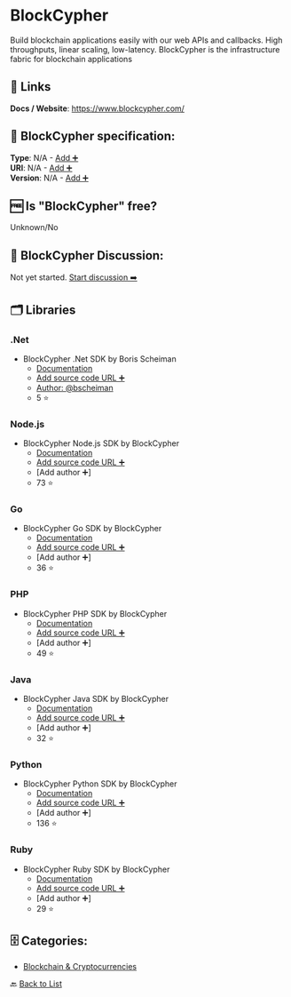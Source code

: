 # BlockCypher
Build blockchain applications easily with our web APIs and callbacks. High throughputs, linear scaling, low-latency. BlockCypher is the infrastructure fabric for blockchain applications

##  🔗 Links
**Docs / Website**: https://www.blockcypher.com/

## 🧬 BlockCypher specification:
**Type**: N/A - [Add ➕](https://github.com/apis-list/apis-list/edit/main/apis-list.yaml)  
**URI**: N/A - [Add ➕](https://github.com/apis-list/apis-list/edit/main/apis-list.yaml)  
**Version**: N/A - [Add ➕](https://github.com/apis-list/apis-list/edit/main/apis-list.yaml)

## 🆓 Is "BlockCypher" free?
 Unknown/No 

## 💬 BlockCypher Discussion:
Not yet started. [Start discussion ➡️](https://github.com/apis-list/apis-list/discussions/new)

## 🗂️ Libraries
### .Net
- BlockCypher .Net SDK by Boris Scheiman
    - [Documentation](https://github.com/bscheiman/BlockCypher)
    - [Add source code URL ➕]()
    - [Author: @bscheiman](https://github.com/bscheiman)
    - 5 ⭐

### Node.js
- BlockCypher Node.js SDK by BlockCypher
    - [Documentation](https://github.com/blockcypher/node-client)
    - [Add source code URL ➕]()
    - [Add author ➕]
    - 73 ⭐

### Go
- BlockCypher Go SDK by BlockCypher
    - [Documentation](https://github.com/blockcypher/gobcy)
    - [Add source code URL ➕]()
    - [Add author ➕]
    - 36 ⭐

### PHP
- BlockCypher PHP SDK by BlockCypher
    - [Documentation](https://github.com/blockcypher/php-client)
    - [Add source code URL ➕]()
    - [Add author ➕]
    - 49 ⭐

### Java
- BlockCypher Java SDK by BlockCypher
    - [Documentation](https://github.com/blockcypher/java-client)
    - [Add source code URL ➕]()
    - [Add author ➕]
    - 32 ⭐

### Python
- BlockCypher Python SDK by BlockCypher
    - [Documentation](https://github.com/blockcypher/blockcypher-python)
    - [Add source code URL ➕]()
    - [Add author ➕]
    - 136 ⭐

### Ruby
- BlockCypher Ruby SDK by BlockCypher
    - [Documentation](https://github.com/blockcypher/ruby-client)
    - [Add source code URL ➕]()
    - [Add author ➕]
    - 29 ⭐


## 🗄️ Categories:
- [Blockchain & Cryptocurrencies](https://github.com/apis-list/apis-list#blockchain--cryptocurrencies-)

🔙  [Back to List](https://github.com/apis-list/apis-list)
